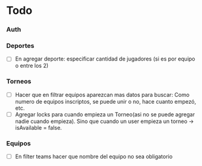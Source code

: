 # Todo

### Auth

### Deportes
- [ ] En agregar deporte: especificar cantidad de jugadores (si es por equipo o entre los 2)

### Torneos
- [ ] Hacer que en filtrar equipos aparezcan mas datos para buscar: Como numero de equipos inscriptos, se puede unir o no, hace cuanto empezó, etc.
- [ ] Agregar locks para cuando empieza un Torneo(asi no se puede agregar nadie cuando empieza). Sino que cuando un user empieza un torneo -> isAvailable = false.

### Equipos
- [ ] En filter teams hacer que nombre del equipo no sea obligatorio